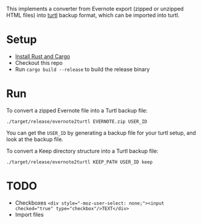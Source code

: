 This implements a converter from Evernote export (zipped or unzipped HTML files) into [turtl](https://github.com/turtl) backup format, which can be imported into turtl.

# Setup
* [Install Rust and Cargo](https://www.rust-lang.org/tools/install)
* Checkout this repo
* Run `cargo build --release` to build the release binary

# Run
To convert a zipped Evernote file into a Turtl backup file:
```
./target/release/evernote2turtl EVERNOTE.zip USER_ID
```
You can get the `USER_ID` by generating a backup file for your turtl setup, and look at the backup file.

To convert a Keep directory structure into a Turtl backup file:
```
./target/release/evernote2turtl KEEP_PATH USER_ID keep
```

# TODO
- Checkboxes `<div style="-moz-user-select: none;"><input checked="true" type="checkbox"/>TEXT</div>`
- Import files
